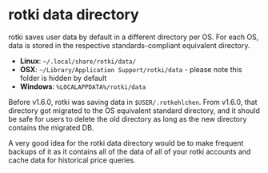 # rotki data directory

rotki saves user data by default in a different directory per OS. For each OS, data is stored in the respective standards-compliant equivalent directory.

- **Linux**: `~/.local/share/rotki/data/`
- **OSX**: `~/Library/Application Support/rotki/data` - please note this folder is hidden by default
- **Windows**: `%LOCALAPPDATA%/rotki/data`

Before v1.6.0, rotki was saving data in `$USER/.rotkehlchen`. From v1.6.0, that directory got migrated to the OS equivalent standard directory, and it should be safe for users to delete the old directory as long as the new directory contains the migrated DB.

A very good idea for the rotki data directory would be to make frequent backups of it as it contains all of the data of all of your rotki accounts and cache data for historical price queries.
